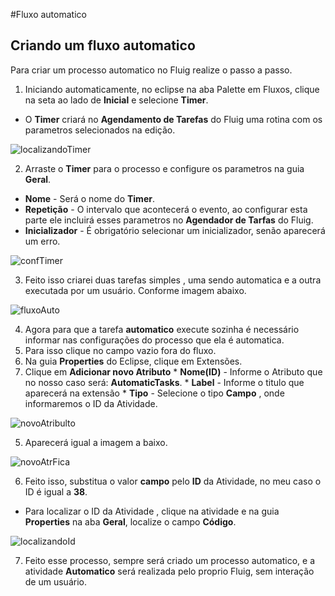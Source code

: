 #Fluxo automatico
## Criando um fluxo automatico

Para criar um processo automatico no Fluig realize o passo a passo.

1. Iniciando automaticamente, no eclipse na aba Palette em Fluxos, clique na seta ao lado de **Inicial** e selecione **Timer**.
  * O **Timer** criará no **Agendamento de Tarefas** do Fluig uma rotina com os parametros selecionados na edição.
  
  ![localizandoTimer](https://github.com/robertoShimokawa/Fluig/blob/master/Fluxo%20Automatico/images/localizandoTimer_01.JPG)

2. Arraste o **Timer** para o processo e configure os parametros na guia **Geral**.
  * **Nome** - Será o nome do **Timer**.
  * **Repetição** - O intervalo que acontecerá o evento, ao configurar esta parte ele incluirá esses parametros no **Agendador de Tarfas** do Fluig.
  * **Inicializador** - É obrigatório selecionar um inicializador, senão aparecerá um erro.
  
  ![confTimer](https://github.com/robertoShimokawa/Fluig/blob/master/Fluxo%20Automatico/images/confTimer_02.JPG)

3. Feito isso criarei duas tarefas simples , uma sendo automatica e a outra executada por um usuário. Conforme imagem abaixo.
  
  ![fluxoAuto](https://github.com/robertoShimokawa/Fluig/blob/master/Fluxo%20Automatico/images/fluxoAuto_03.JPG)

4. Agora para que a tarefa **automatico** execute sozinha é necessário informar nas configurações do processo que ela é automatica.
  1. Para isso clique no campo vazio fora do fluxo.
  2. Na guia **Properties** do Eclipse, clique em Extensões.
  3. Clique em **Adicionar novo Atributo**
    * **Nome(ID)** - Informe o Atributo que no nosso caso será: **AutomaticTasks**.
    * **Label** - Informe o titulo que aparecerá na extensão
    * **Tipo** - Selecione o tipo **Campo** , onde informaremos o ID da Atividade.
  
  ![novoAtribulto](https://github.com/robertoShimokawa/Fluig/blob/master/Fluxo%20Automatico/images/nvAtrConf_04.JPG)

5. Aparecerá igual a imagem a baixo.
  
  ![novoAtrFica](https://github.com/robertoShimokawa/Fluig/blob/master/Fluxo%20Automatico/images/nvAtrFica_05.JPG)

6. Feito isso, substitua o valor **campo** pelo **ID** da Atividade, no meu caso o ID é igual a **38**.
  * Para localizar o ID da Atividade , clique na atividade e na guia **Properties** na aba **Geral**, localize o campo **Código**.
  
  ![localizandoId](https://github.com/robertoShimokawa/Fluig/blob/master/Fluxo%20Automatico/images/localizandoIdTask_06.JPG)

7. Feito esse processo, sempre será criado um processo automatico, e a atividade **Automatico** será realizada pelo proprio Fluig, sem interação de um usuário.